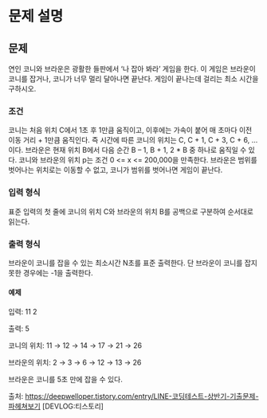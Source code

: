 # 문제 설명
## 문제

연인 코니와 브라운은 광활한 들판에서 ‘나 잡아 봐라’ 게임을 한다. 이 게임은 브라운이 코니를 잡거나, 코니가 너무 멀리 달아나면 끝난다. 게임이 끝나는데 걸리는 최소 시간을 구하시오.

### 조건

코니는 처음 위치 C에서 1초 후 1만큼 움직이고, 이후에는 가속이 붙어 매 초마다 이전 이동 거리 + 1만큼 움직인다. 즉 시간에 따른 코니의 위치는 C, C + 1, C + 3, C + 6, …이다.
브라운은 현재 위치 B에서 다음 순간 B – 1, B + 1, 2 * B 중 하나로 움직일 수 있다.
코니와 브라운의 위치 p는 조건 0 <= x <= 200,000을 만족한다.
브라운은 범위를 벗어나는 위치로는 이동할 수 없고, 코니가 범위를 벗어나면 게임이 끝난다.

### 입력 형식

표준 입력의 첫 줄에 코니의 위치 C와 브라운의 위치 B를 공백으로 구분하여 순서대로 읽는다.

### 출력 형식

브라운이 코니를 잡을 수 있는 최소시간 N초를 표준 출력한다. 단 브라운이 코니를 잡지 못한 경우에는 -1을 출력한다.

#### 예제 

입력: 11 2

출력: 5

코니의 위치: 11 → 12 → 14 → 17 → 21 → 26

브라운의 위치: 2 → 3 → 6 → 12 → 13 → 26

브라운은 코니를 5초 만에 잡을 수 있다.

출처: https://deepwelloper.tistory.com/entry/LINE-코딩테스트-상반기-기출문제-파헤쳐보기 [DEVLOG:티스토리]